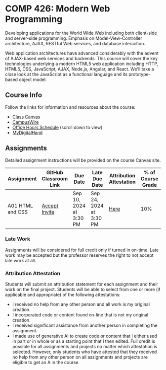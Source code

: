 # COMP 426: Modern Web Programming

Developing applications for the World Wide Web including both client-side and server-side programming. 
Emphasis on Model-View-Controller architecture, AJAX, RESTful Web services, and database interaction. 

Web application architectures have advanced considerably with the advent of AJAX-based web services and backends. 
This course will cover the key technologies underlying a modern HTML5 web application including HTTP, HTML5, CSS, 
JavaScript, AJAX, Node.js, Angular, and React. We'll take a close look at the JavaScript as a functional language 
and its prototype-based object model. 

## Course Info
Follow the links for information and resources about the course:
* [Class Canvas](https://uncch.instructure.com/courses/72809)
* [CampusWire](https://campuswire.com/p/G6AF19A31)
* [Office Hours Schedule](https://uncch.instructure.com/courses/72809) (scroll down to view)
* [MyDigitalHand](https://beta.mydigitalhand.org/enroll/S5EHCHU)

## Assignments

Detailed assignment instructions will be provided on the course Canvas site.

| Assignment | GitHub Classroom Link | Due Date | Late Due Date | Attribution Attestation | % of Course Grade |
| -------- | ------- | -------- | ------- | -------- | ------- |
| A01 HTML and CSS | [Accept Invite](https://classroom.github.com/a/mVz-miJJ) | Sep 10, 2024 at 3:30 PM | Sep 24, 2024 at 3:30 PM | [Here](https://docs.google.com/forms/d/e/1FAIpQLScMRlGZZK8pizn4OMkccuMkm3-5TI7uDL4WuodSBKa92kYYRA/viewform) | 10% |

### Late Work
Assignments will be considered for full credit only if turned in on-time. Late work may be accepted but the professor reserves the right to not accept late work at all.

### Attribution Attestation
Students will submit an attribution statement for each assignment and their work on the final project. Students will be
able to select from one or more (if applicable and appropriate) of the following attestations:
* I received no help from any other person and all work is my original creation.
* I incorporated code or content found on-line that is not my original creation.
* I received significant assistance from another person in completing the assignment.
* I made use of generative AI to create code or content that I either used in part or in whole or as a starting point
that I then edited.
Full credit is possible for all assignments and projects no matter which attestation is selected. However, only students
who have attested that they received no help from any other person on all assignments and projects are eligible to get
an A in the course.

